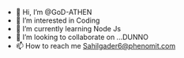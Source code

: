 - 👋 Hi, I’m @GoD-ATHEN
- 👀 I’m interested in Coding
- 🌱 I’m currently learning Node Js
- 💞️ I’m looking to collaborate on ...DUNNO
- 📫 How to reach me Sahilgader6@phenomit.com

<!---
GoD-ATHEN/GoD-ATHEN is a ✨ special ✨ repository because its `README.md` (this file) appears on your GitHub profile.
You can click the Preview link to take a look at your changes.
--->
